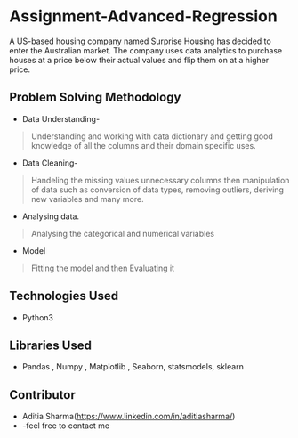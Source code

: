 # Assignment-Advanced-Regression
A US-based housing company named Surprise Housing has decided to enter the Australian market. The company uses data analytics to purchase houses at a price below their actual values and flip them on at a higher price.

## Problem Solving Methodology
* Data Understanding-
> Understanding and working with data dictionary and getting good knowledge of all the columns and their domain specific uses.
* Data Cleaning-
> Handeling the missing values unnecessary columns then manipulation of data such as conversion of data types, removing outliers, deriving new variables and many more.
* Analysing data.
> Analysing the categorical and numerical variables
* Model
> Fitting the model and then Evaluating it

## Technologies Used
- Python3

## Libraries Used
- Pandas , Numpy , Matplotlib , Seaborn, statsmodels, sklearn

## Contributor
* Aditia Sharma(https://www.linkedin.com/in/aditiasharma/)
* -feel free to contact me
